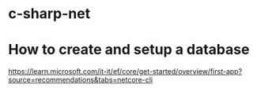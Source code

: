 # c-sharp-net


# How to create and setup a database


https://learn.microsoft.com/it-it/ef/core/get-started/overview/first-app?source=recommendations&tabs=netcore-cli
